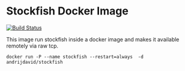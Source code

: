 # Stockfish Docker Image
[![Build Status](https://travis-ci.com/andrijdavid/stockfish.svg?branch=master)](https://travis-ci.com/andrijdavid/stockfish)

This image run stockfish inside a docker image and makes it available remotely via raw tcp. 

`docker run -P --name stockfish --restart=always  -d andrijdavid/stockfish`
